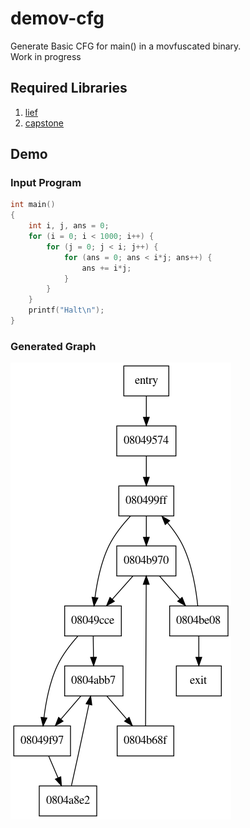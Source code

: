 # demov-cfg
Generate Basic CFG for main() in a movfuscated binary.  
Work in progress

## Required Libraries

  1. [lief](https://github.com/lief-project/LIEF)
  2. [capstone](http://www.capstone-engine.org/)

## Demo

### Input Program

```c
int main()
{
    int i, j, ans = 0;
    for (i = 0; i < 1000; i++) {
        for (j = 0; j < i; j++) {
            for (ans = 0; ans < i*j; ans++) {
                ans += i*j;
            }
        }
    }
    printf("Halt\n");
}
```

### Generated Graph

![out.png](out.png)

